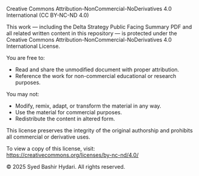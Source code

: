 Creative Commons Attribution-NonCommercial-NoDerivatives 4.0 International (CC BY-NC-ND 4.0)

This work — including the Delta Strategy Public Facing Summary PDF and all related written content in this repository — is protected under the Creative Commons Attribution-NonCommercial-NoDerivatives 4.0 International License.

You are free to:
- Read and share the unmodified document with proper attribution.
- Reference the work for non-commercial educational or research purposes.

You may not:
- Modify, remix, adapt, or transform the material in any way.
- Use the material for commercial purposes.
- Redistribute the content in altered form.

This license preserves the integrity of the original authorship and prohibits all commercial or derivative uses.

To view a copy of this license, visit:  
https://creativecommons.org/licenses/by-nc-nd/4.0/

© 2025 Syed Bashir Hydari. All rights reserved.
